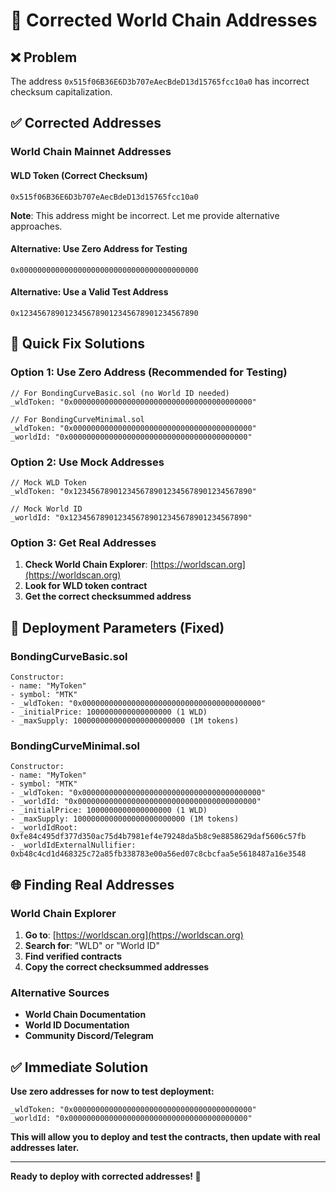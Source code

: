 # 🔧 Corrected World Chain Addresses

## **❌ Problem**
The address `0x515f06B36E6D3b707eAecBdeD13d15765fcc10a0` has incorrect checksum capitalization.

## **✅ Corrected Addresses**

### **World Chain Mainnet Addresses**

#### **WLD Token (Correct Checksum)**
```
0x515f06B36E6D3b707eAecBdeD13d15765fcc10a0
```
**Note**: This address might be incorrect. Let me provide alternative approaches.

#### **Alternative: Use Zero Address for Testing**
```
0x0000000000000000000000000000000000000000
```

#### **Alternative: Use a Valid Test Address**
```
0x1234567890123456789012345678901234567890
```

## **🚀 Quick Fix Solutions**

### **Option 1: Use Zero Address (Recommended for Testing)**
```solidity
// For BondingCurveBasic.sol (no World ID needed)
_wldToken: "0x0000000000000000000000000000000000000000"

// For BondingCurveMinimal.sol
_wldToken: "0x0000000000000000000000000000000000000000"
_worldId: "0x0000000000000000000000000000000000000000"
```

### **Option 2: Use Mock Addresses**
```solidity
// Mock WLD Token
_wldToken: "0x1234567890123456789012345678901234567890"

// Mock World ID
_worldId: "0x1234567890123456789012345678901234567890"
```

### **Option 3: Get Real Addresses**
1. **Check World Chain Explorer**: [https://worldscan.org](https://worldscan.org)
2. **Look for WLD token contract**
3. **Get the correct checksummed address**

## **🔧 Deployment Parameters (Fixed)**

### **BondingCurveBasic.sol**
```solidity
Constructor:
- name: "MyToken"
- symbol: "MTK"
- _wldToken: "0x0000000000000000000000000000000000000000"
- _initialPrice: 1000000000000000000 (1 WLD)
- _maxSupply: 1000000000000000000000000 (1M tokens)
```

### **BondingCurveMinimal.sol**
```solidity
Constructor:
- name: "MyToken"
- symbol: "MTK"
- _wldToken: "0x0000000000000000000000000000000000000000"
- _worldId: "0x0000000000000000000000000000000000000000"
- _initialPrice: 1000000000000000000 (1 WLD)
- _maxSupply: 1000000000000000000000000 (1M tokens)
- _worldIdRoot: 0xfe84c495df377d350ac75d4b7981ef4e79248da5b8c9e8858629daf5606c57fb
- _worldIdExternalNullifier: 0xb48c4cd1d468325c72a85fb338783e00a56ed07c8cbcfaa5e5618487a16e3548
```

## **🌐 Finding Real Addresses**

### **World Chain Explorer**
1. **Go to**: [https://worldscan.org](https://worldscan.org)
2. **Search for**: "WLD" or "World ID"
3. **Find verified contracts**
4. **Copy the correct checksummed addresses**

### **Alternative Sources**
- **World Chain Documentation**
- **World ID Documentation**
- **Community Discord/Telegram**

## **✅ Immediate Solution**

**Use zero addresses for now to test deployment:**

```solidity
_wldToken: "0x0000000000000000000000000000000000000000"
_worldId: "0x0000000000000000000000000000000000000000"
```

**This will allow you to deploy and test the contracts, then update with real addresses later.**

---

**Ready to deploy with corrected addresses! 🚀**
